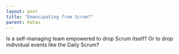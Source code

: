 ```yaml
---
layout: post
title: "Emancipating from Scrum?"
parent: Katas
---
```

Is a self-managing team empowered to drop Scrum itself? Or to drop individual events like the Daily Scrum?
